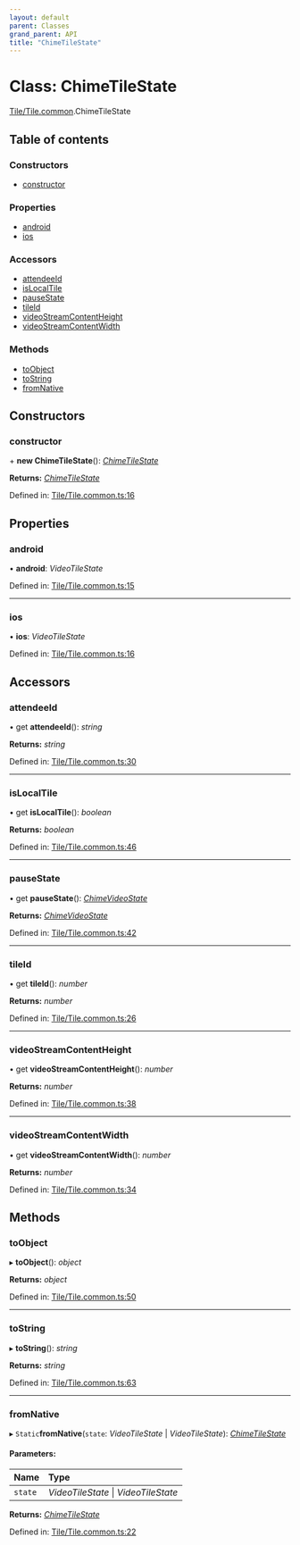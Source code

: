 ```yaml
---
layout: default
parent: Classes
grand_parent: API
title: "ChimeTileState"
---
```


# Class: ChimeTileState

[Tile/Tile.common](../modules/tile_tile_common.md).ChimeTileState

## Table of contents

### Constructors

- [constructor](tile_tile_common.chimetilestate.md#constructor)

### Properties

- [android](tile_tile_common.chimetilestate.md#android)
- [ios](tile_tile_common.chimetilestate.md#ios)

### Accessors

- [attendeeId](tile_tile_common.chimetilestate.md#attendeeid)
- [isLocalTile](tile_tile_common.chimetilestate.md#islocaltile)
- [pauseState](tile_tile_common.chimetilestate.md#pausestate)
- [tileId](tile_tile_common.chimetilestate.md#tileid)
- [videoStreamContentHeight](tile_tile_common.chimetilestate.md#videostreamcontentheight)
- [videoStreamContentWidth](tile_tile_common.chimetilestate.md#videostreamcontentwidth)

### Methods

- [toObject](tile_tile_common.chimetilestate.md#toobject)
- [toString](tile_tile_common.chimetilestate.md#tostring)
- [fromNative](tile_tile_common.chimetilestate.md#fromnative)

## Constructors

### constructor

\+ **new ChimeTileState**(): [*ChimeTileState*](tile_tile_common.chimetilestate.md)

**Returns:** [*ChimeTileState*](tile_tile_common.chimetilestate.md)

Defined in: [Tile/Tile.common.ts:16](https://github.com/atabix/nativescript-plugins/blob/90ee9de/packages/nativescript-amazon-chime/support/Tile/Tile.common.ts#L16)

## Properties

### android

• **android**: *VideoTileState*

Defined in: [Tile/Tile.common.ts:15](https://github.com/atabix/nativescript-plugins/blob/90ee9de/packages/nativescript-amazon-chime/support/Tile/Tile.common.ts#L15)

___

### ios

• **ios**: *VideoTileState*

Defined in: [Tile/Tile.common.ts:16](https://github.com/atabix/nativescript-plugins/blob/90ee9de/packages/nativescript-amazon-chime/support/Tile/Tile.common.ts#L16)

## Accessors

### attendeeId

• get **attendeeId**(): *string*

**Returns:** *string*

Defined in: [Tile/Tile.common.ts:30](https://github.com/atabix/nativescript-plugins/blob/90ee9de/packages/nativescript-amazon-chime/support/Tile/Tile.common.ts#L30)

___

### isLocalTile

• get **isLocalTile**(): *boolean*

**Returns:** *boolean*

Defined in: [Tile/Tile.common.ts:46](https://github.com/atabix/nativescript-plugins/blob/90ee9de/packages/nativescript-amazon-chime/support/Tile/Tile.common.ts#L46)

___

### pauseState

• get **pauseState**(): [*ChimeVideoState*](../enums/video_video_common.chimevideostate.md)

**Returns:** [*ChimeVideoState*](../enums/video_video_common.chimevideostate.md)

Defined in: [Tile/Tile.common.ts:42](https://github.com/atabix/nativescript-plugins/blob/90ee9de/packages/nativescript-amazon-chime/support/Tile/Tile.common.ts#L42)

___

### tileId

• get **tileId**(): *number*

**Returns:** *number*

Defined in: [Tile/Tile.common.ts:26](https://github.com/atabix/nativescript-plugins/blob/90ee9de/packages/nativescript-amazon-chime/support/Tile/Tile.common.ts#L26)

___

### videoStreamContentHeight

• get **videoStreamContentHeight**(): *number*

**Returns:** *number*

Defined in: [Tile/Tile.common.ts:38](https://github.com/atabix/nativescript-plugins/blob/90ee9de/packages/nativescript-amazon-chime/support/Tile/Tile.common.ts#L38)

___

### videoStreamContentWidth

• get **videoStreamContentWidth**(): *number*

**Returns:** *number*

Defined in: [Tile/Tile.common.ts:34](https://github.com/atabix/nativescript-plugins/blob/90ee9de/packages/nativescript-amazon-chime/support/Tile/Tile.common.ts#L34)

## Methods

### toObject

▸ **toObject**(): *object*

**Returns:** *object*

Defined in: [Tile/Tile.common.ts:50](https://github.com/atabix/nativescript-plugins/blob/90ee9de/packages/nativescript-amazon-chime/support/Tile/Tile.common.ts#L50)

___

### toString

▸ **toString**(): *string*

**Returns:** *string*

Defined in: [Tile/Tile.common.ts:63](https://github.com/atabix/nativescript-plugins/blob/90ee9de/packages/nativescript-amazon-chime/support/Tile/Tile.common.ts#L63)

___

### fromNative

▸ `Static`**fromNative**(`state`: *VideoTileState* \| *VideoTileState*): [*ChimeTileState*](tile_tile_common.chimetilestate.md)

#### Parameters:

Name | Type |
:------ | :------ |
`state` | *VideoTileState* \| *VideoTileState* |

**Returns:** [*ChimeTileState*](tile_tile_common.chimetilestate.md)

Defined in: [Tile/Tile.common.ts:22](https://github.com/atabix/nativescript-plugins/blob/90ee9de/packages/nativescript-amazon-chime/support/Tile/Tile.common.ts#L22)

